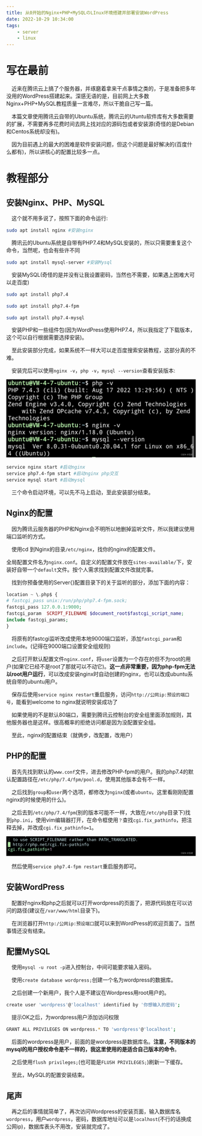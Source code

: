 ```yaml
---
title: 从0开始的Nginx+PHP+MySQLのLInux环境搭建并部署安装WordPress
date: 2022-10-29 10:34:00
tags: 
    - server
    - linux
---
```


# 写在最前

&emsp;近来在腾讯云上搞了个服务器，并琢磨着拿来干点事情之类的，于是准备把多年没用的WordPress搭建起来。深感无语的是，目前网上大多数Nginx+PHP+MySQL教程质量一言难尽，所以干脆自己写一篇。

&emsp;本篇文章使用腾讯云自带的Ubuntu系统，腾讯云的Utuntu软件库有大多数需要的扩展，不需要再多花费时间去网上找对应的源码包或者安装源(奇怪的是Debian和Centos系统却没有)。

&emsp;因为目前遇上的最大的困难是软件安装问题，但这个问题是最好解决的(百度什么都有)，所以讲核心的配置比较多一点。


# 教程部分


## 安装Nginx、PHP、MySQL

&emsp;这个就不用多说了，按照下面的命令运行:


```bash
sudo apt install nginx #安装nginx
```


&emsp;腾讯云的Ubuntu系统是自带有PHP7.4和MySQL安装的，所以只需要重复这个命令，当然呢，也会有些许不同

```bash
sudo apt install mysql-server #安装Mysql
```

&emsp;安装MySQL(奇怪的是并没有让我设置密码，当然也不需要，如果遇上困难大可以走百度)

```bash
sudo apt install php7.4
```
```bash
sudo apt install php7.4-fpm
```
```bash
sudo apt install php7.4-mysql
```

&emsp;安装PHP和一些组件包(因为WordPress使用PHP7.4，所以我指定了下载版本，这个可以自行根据需要选择安装)。

&emsp;至此安装部分完成，如果系统不一样大可以走百度搜索安装教程，这部分真的不难。

&emsp;安装完后可以使用`nginx -v`，`php -v`，`mysql --version`查看安装版本:

![](../images/1726712356257.png)


```bash
service nginx start #启动nginx
service php7.4-fpm start #启动nginx php交互
service mysql start #启动mysql
```
&emsp;三个命令启动环境，可以先不马上启动，至此安装部分结束。

## Nginx的配置

&emsp;因为腾讯云服务器的PHP和Nginx会不明所以地删掉监听文件，所以我建议使用端口监听的方式。

&emsp;使用cd 到Nginx的目录`/etc/nginx`，找你的nginx的配置文件。

全局配置文件名为`nginx.conf`。自定义的配置文件放在`sites-available/`下，安装好自带一个`default`文件。按个人需求找到配置文件改就完事。

&emsp;找到你预备使用的Server{}配置目录下的关于监听的部分，添加下面的内容：
```php
location ~ \.php$ {
# fastcgi_pass unix:/run/php/php7.4-fpm.sock;
fastcgi_pass 127.0.0.1:9000;
fastcgi_param  SCRIPT_FILENAME $document_root$fastcgi_script_name; 
include fastcgi_params;
}
```

&emsp;将原有的fastcgi监听改成使用本地9000端口监听，添加`fastcgi_param`和`include`。(记得在9000端口设置安全组规则)

&emsp;之后打开默认配置文件`nginx.conf`，将`user`设置为一个存在的但不为root的用户(如果它已经不是root了那就可以不动它)。**这一点非常重要，因为php-fpm无法以root用户运行**，可以改成安装nginx时自动创建的nginx，也可以改成ubuntu系统自带的ubuntu用户。

&emsp;保存后使用`service nginx restart`重启服务，访问`http://公网ip:预设的端口号`，能看到welcome to nginx就说明安装成功了

&emsp;如果使用的不是默认80端口，需要到腾讯云控制台的安全组里面添加规则，其他服务器也是这样。很高概率的拒绝访问都是因为没配置安全组。

&emsp;至此，nginx的配置结束（就俩步，改配置，改用户）

## PHP的配置

&emsp;首先先找到默认的`www.conf`文件，进去修改PHP-fpm的用户。我的php7.4的默认配置路径在`/etc/php/7.4/fpm/pool.d`，使用其他版本会有不一样。

&emsp;之后找到`group`和`user`两个选项，都修改为`nginx`(或者`ubuntu`，这里看刚刚配置nginx的时候使用的什么)。

&emsp;之后去到`/etc/php/7.4/fpm`(别的版本可能不一样，大致在`/etc/php`目录下)找到`php.ini`，使用vim编辑器打开，在命令框使用`？`查找`cgi.fix_pathinfo`，把注释去掉，并改成`cgi.fix_pathinfo=1`。

![](../images/1726712356325.png)


&emsp;然后使用`service php7.4-fpm restart`重启服务即可。


## 安装WordPress


&emsp;配置好nginx和php之后就可以打开wordpress的页面了，把源代码放在可以访问的路径(建议在`/var/www/html`目录下)。


&emsp;在浏览器打开`http:/公网ip:预设端口`就可以来到WordPress的欢迎页面了。当然事情还没有结束。


## 配置MySQL

&emsp;使用`mysql -u root -p`进入控制台，中间可能要求输入密码。

&emsp;使用`create database wordpress;`创建一个名为wordpress的数据库。

&emsp;之后创建一个新用户，我个人是不建议在Wordpress用root用户的。

```bash
create user 'wordpress'@'localhost' identified by '你想输入的密码';
```

&emsp;提示OK之后，为wordpress用户添加访问权限

```bash
GRANT ALL PRIVILEGES ON wordpress.* TO 'wordpress'@'localhost';
```

&emsp;后面的wordpress是用户，前面的是wordpress是数据库名。**注意，不同版本的mysql的用户授权命令是不一样的，我这里使用的是适合自己版本的命令**。

&emsp;之后使用`flush privileges;`(也可能是`FLUSH PRIVILEGES;`)刷新一下缓存。

&emsp;至此，MySQL的配置安装结束。

## 尾声

&emsp;再之后的事情就简单了，再次访问Wordpress的安装页面，输入数据库名`wordpress`，用户`wordpress`，密码，数据库地址可以是`localhost`(不行的话换成公网ip)，数据库表头不用改，安装就完成了。
